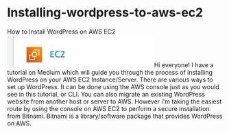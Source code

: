 # Installing-wordpress-to-aws-ec2
How to Install WordPress on AWS EC2
<img src="EC2.png" alt="Installing WordPress on EC2 Instance">
Hi everyone! I have a tutorial on Medium which will guide you through the process of installing WordPress on your AWS EC2 Instance/Server. There are various ways to set up WordPress. It can be done using the AWS console just as you would see in this tutorial, or CLI. You can also migrate an existing WordPress website from another host or server to AWS. However i'm taking the easiest route by using the console on AWS EC2 to perform a secure installation from Bitnami. Bitnami is a library/software package that provides WordPress on AWS.

